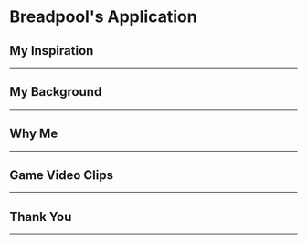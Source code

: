 # Breadpool's Application

## My Inspiration

---

## My Background

---

## Why Me

---

## Game Video Clips

---

## Thank You

---
